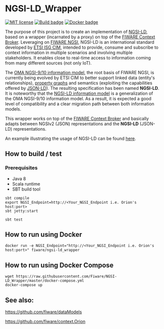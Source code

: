 # NGSI-LD_Wrapper

[![MIT license][license-image]][license-url]
[![Build badge](https://img.shields.io/travis/Fiware/NGSI-LD_Wrapper.svg "Travis build status")](https://travis-ci.org/fiware/NGSI-LD_Wrapper/)
[![Docker badge](https://img.shields.io/docker/pulls/fiware/ngsi-ld_wrapper.svg)](https://hub.docker.com/r/fiware/ngsi-ld_wrapper/)


The purpose of this project is to create an implementation of [NGSI-LD](https://docbox.etsi.org/ISG/CIM/Open/ISG_CIM_NGSI-LD_API_Draft_for_public_review.pdf), based on a wrapper (incarnated by a proxy) on top of the [FIWARE Context Broker](https://github.com/fiware/context.Orion). Leveraging on [FIWARE NGSI](http://fiware.github.io/specifications/ngsiv2/latest/), NGSI-LD is an international standard developed by [ETSI ISG CIM](https://portal.etsi.org/tb.aspx?tbid=854&SubTB=854), intended to provide, consume and subscribe to context information in multiple scenarios and involving multiple stakeholders. It enables close to real-time access to information coming from many different sources (not only IoT). 

The [OMA NGSI-9/10 information model](https://forge.fiware.org/plugins/mediawiki/wiki/fiware/index.php/NGSI-9/NGSI-10_information_model), the root basis of FIWARE NGSI, is currently being evolved by ETSI CIM to better support linked data (entity's relationships), [property graphs](https://neo4j.com/lp/book-graph-databases/) and semantics (exploiting the capabilities offered by [JSON-LD](https://json-ld.org/primer/latest/)).  The resulting specification has been named **NGSI-LD**. It is noteworthy that the [NGSI-LD information model](doc/NGSI-LD_Information_Model.md) is a generalization of the OMA NGSI-9/10 information model. As a result, it is expected a good level of compatibility and a clear migration path between both information models.  

This wrapper works on top of the [FIWARE Context Broker](https://github.com/fiware/context.Orion) and basically adapts between NGSIv2 (JSON) representations and the **NGSI-LD** (JSON-LD) representations.

An example illustrating the usage of NGSI-LD can be found [here](doc/example.md). 

## How to build / test

### Prerequisites

* Java 8
* Scala runtime
* SBT build tool

```console
sbt compile
export NGSI_Endpoint=http://<Your_NGSI_Endpoint i.e. Orion's host:port>
sbt jetty:start
```

```console
sbt test
```

## How to run using Docker

```console
docker run -e NGSI_Endpoint="http://<Your_NGSI_Endpoint i.e. Orion's host:port>" fiware/ngsi-ld_wrapper
```

## How to run using Docker Compose

```console
wget https://raw.githubusercontent.com/Fiware/NGSI-LD_Wrapper/master/docker-compose.yml
docker-compose up
```

## See also:

https://github.com/fiware/dataModels

https://github.com/fiware/context.Orion

[license-image]: https://img.shields.io/badge/license-MIT-blue.svg
[license-url]: LICENSE

